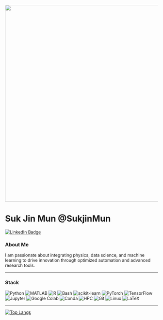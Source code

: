 <div id="header" align="center">
  <img src="https://github.com/SukjinMun/SukjinMun/blob/main/demo/100MDevs_Blog_1200x627_v3.gif" width="650"/>
</div>

<h1>
  Suk Jin Mun
  @SukjinMun
</h1>

<div id="badges">
  <a href="https://www.linkedin.com/in/suk-jin-mun-0ba0b4224/">
    <img src="https://img.shields.io/badge/LinkedIn-blue?style=for-the-badge&logo=linkedin&logoColor=white" alt="LinkedIn Badge"/>
  </a>
</div>

### About Me
I am passionate about integrating physics, data science, and machine learning to drive innovation through optimized automation and advanced research tools.

---

<h3>Stack</h3>
<p>
  <!-- Programming Languages -->
  <img alt="Python" src="https://img.shields.io/badge/-Python-3776ab?style=flat-square&logo=python&logoColor=white" />
  <img alt="MATLAB" src="https://img.shields.io/badge/-MATLAB-0076a8?style=flat-square&logo=mathworks&logoColor=white" />
  <img alt="R" src="https://img.shields.io/badge/-R-276DC3?style=flat-square&logo=r&logoColor=white" />
  <img alt="Bash" src="https://img.shields.io/badge/-Bash-4EAA25?style=flat-square&logo=gnu-bash&logoColor=white" />

  <!-- Data Science & Machine Learning -->
  <img alt="scikit-learn" src="https://img.shields.io/badge/-scikit%20learn-F7931E?style=flat-square&logo=scikit-learn&logoColor=white" />
  <img alt="PyTorch" src="https://img.shields.io/badge/-PyTorch-EE4C2C?style=flat-square&logo=PyTorch&logoColor=white" />
  <img alt="TensorFlow" src="https://img.shields.io/badge/-TensorFlow-FF6F00?style=flat-square&logo=tensorflow&logoColor=white" />
  <img alt="Jupyter" src="https://img.shields.io/badge/-Jupyter-F37626?style=flat-square&logo=jupyter&logoColor=white" />
  <img alt="Google Colab" src="https://img.shields.io/badge/-Google%20Colab-F9AB00?style=flat-square&logo=googlecolab&logoColor=white" />
  <img alt="Conda" src="https://img.shields.io/badge/-Conda-44A833?style=flat-square&logo=anaconda&logoColor=white" />

  <!-- HPC / Environment -->
  <img alt="HPC" src="https://img.shields.io/badge/-High%20Performance%20Computing-0078D4?style=flat-square&logo=azurepipelines&logoColor=white" />
  <img alt="Git" src="https://img.shields.io/badge/-Git-F05032?style=flat-square&logo=git&logoColor=white" />
  <img alt="Linux" src="https://img.shields.io/badge/-Linux-FCC624?style=flat-square&logo=linux&logoColor=black" />
  <img alt="LaTeX" src="https://img.shields.io/badge/-LaTeX-008080?style=flat-square&logo=latex&logoColor=white" />
</p>

---

[![Top Langs](https://github-readme-stats.vercel.app/api/top-langs/?username=SukjinMun&layout=compact&theme=vision-friendly-dark)](https://github.com/anuraghazra/github-readme-stats)
